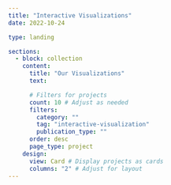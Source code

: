 ```yaml
---
title: "Interactive Visualizations"
date: 2022-10-24

type: landing

sections:
  - block: collection
    content:
      title: "Our Visualizations"
      text:

      # Filters for projects
      count: 10 # Adjust as needed
      filters:
        category: ""
        tag: "interactive-visualization"
        publication_type: ""
      order: desc
      page_type: project
    design:
      view: Card # Display projects as cards
      columns: "2" # Adjust for layout
---
```

